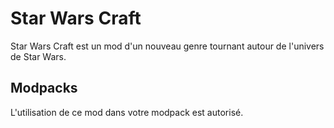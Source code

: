 Star Wars Craft
============
Star Wars Craft est un mod d'un nouveau genre tournant autour de l'univers de Star Wars.

## Modpacks
L'utilisation de ce mod dans votre modpack est autorisé.